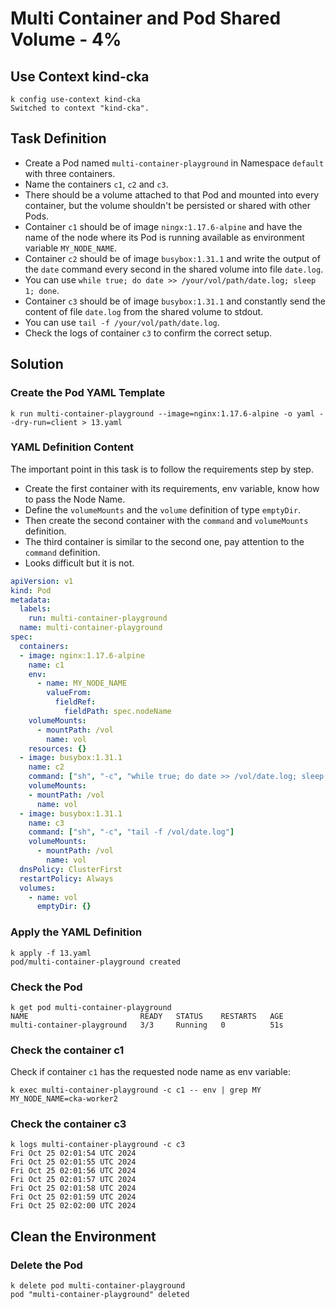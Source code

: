 # Multi Container and Pod Shared Volume - 4%

## Use Context kind-cka

```shell
k config use-context kind-cka
Switched to context "kind-cka".
```

## Task Definition

- Create a Pod named `multi-container-playground` in Namespace `default` with three containers.
- Name the containers `c1`, `c2` and `c3`.
- There should be a volume attached to that Pod and mounted into every container, but the volume shouldn't be persisted or shared with other Pods.
- Container `c1` should be of image `ningx:1.17.6-alpine` and have the name of the node where its Pod is running available as environment variable `MY_NODE_NAME`.
- Container `c2` should be of image `busybox:1.31.1` and write the output of the `date` command every second in the shared volume into file `date.log`.
- You can use `while true; do date >> /your/vol/path/date.log; sleep 1; done`.
- Container `c3` should be of image `busybox:1.31.1` and constantly send the content of file `date.log` from the shared volume to stdout.
- You can use `tail -f /your/vol/path/date.log`.
- Check the logs of container `c3` to confirm the correct setup.

## Solution

### Create the Pod YAML Template

```shell
k run multi-container-playground --image=nginx:1.17.6-alpine -o yaml --dry-run=client > 13.yaml
```

### YAML Definition Content

The important point in this task is to follow the requirements step by step.
- Create the first container with its requirements, env variable, know how to pass the Node Name.
- Define the `volumeMounts` and the `volume` definition of type `emptyDir`.
- Then create the second container with the `command` and `volumeMounts` definition.
- The third container is similar to the second one, pay attention to the `command` definition.
- Looks difficult but it is not.

```yaml
apiVersion: v1
kind: Pod
metadata:
  labels:
    run: multi-container-playground
  name: multi-container-playground
spec:
  containers:
  - image: nginx:1.17.6-alpine
    name: c1
    env:
      - name: MY_NODE_NAME
        valueFrom:
          fieldRef:
            fieldPath: spec.nodeName
    volumeMounts:
      - mountPath: /vol
        name: vol
    resources: {}
  - image: busybox:1.31.1
    name: c2
    command: ["sh", "-c", "while true; do date >> /vol/date.log; sleep 1; done"]
    volumeMounts:
    - mountPath: /vol
      name: vol
  - image: busybox:1.31.1
    name: c3
    command: ["sh", "-c", "tail -f /vol/date.log"]
    volumeMounts:
      - mountPath: /vol
        name: vol
  dnsPolicy: ClusterFirst
  restartPolicy: Always
  volumes:
    - name: vol
      emptyDir: {}
```

### Apply the YAML Definition

```shell
k apply -f 13.yaml
pod/multi-container-playground created
```

### Check the Pod

```shell
k get pod multi-container-playground
NAME                         READY   STATUS    RESTARTS   AGE
multi-container-playground   3/3     Running   0          51s
```

### Check the container c1

Check if container `c1` has the requested node name as env variable:

```shell
k exec multi-container-playground -c c1 -- env | grep MY
MY_NODE_NAME=cka-worker2
```

### Check the container c3

```shell
k logs multi-container-playground -c c3
Fri Oct 25 02:01:54 UTC 2024
Fri Oct 25 02:01:55 UTC 2024
Fri Oct 25 02:01:56 UTC 2024
Fri Oct 25 02:01:57 UTC 2024
Fri Oct 25 02:01:58 UTC 2024
Fri Oct 25 02:01:59 UTC 2024
Fri Oct 25 02:02:00 UTC 2024
```

## Clean the Environment

### Delete the Pod

```shell
k delete pod multi-container-playground
pod "multi-container-playground" deleted
```